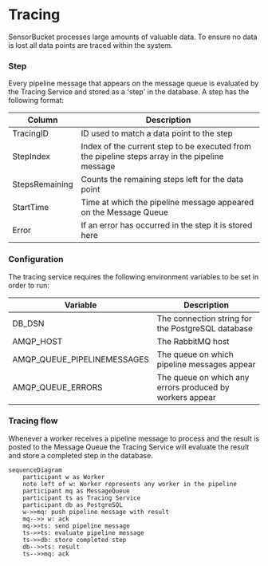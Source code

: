 # Tracing

SensorBucket processes large amounts of valuable data. To ensure no data is lost all data points are traced within the system.

### Step

Every pipeline message that appears on the message queue is evaluated by the Tracing Service and stored as a 'step' in the database. A step has the following format:

| Column         | Description                                                                                    |
| -------------- | ---------------------------------------------------------------------------------------------- |
| TracingID      | ID used to match a data point to the step                                                      |
| StepIndex      | Index of the current step to be executed from the pipeline steps array in the pipeline message |
| StepsRemaining | Counts the remaining steps left for the data point                                             |
| StartTime      | Time at which the pipeline message appeared on the Message Queue                                |
| Error          | If an error has occurred in the step it is stored here                                         |

### Configuration
The tracing service requires the following environment variables to be set in order to run:

| Variable                    | Description                                              |
| --------------------------- | -------------------------------------------------------- |
| DB_DSN                      | The connection string for the PostgreSQL database        |
| AMQP_HOST                   | The RabbitMQ host                                        |
| AMQP_QUEUE_PIPELINEMESSAGES | The queue on which pipeline messages appear              |
| AMQP_QUEUE_ERRORS           | The queue on which any errors produced by workers appear |

### Tracing flow

Whenever a worker receives a pipeline message to process and the result is posted to the Message Queue the Tracing Service will evaluate the result and store a completed step in the database.

```mermaid
sequenceDiagram
    participant w as Worker
    note left of w: Worker represents any worker in the pipeline
    participant mq as MessageQueue
    participant ts as Tracing Service
    participant db as PostgreSQL
    w->>mq: push pipeline message with result
    mq-->> w: ack
    mq->>ts: send pipeline message
    ts->>ts: evaluate pipeline message
    ts->>db: store completed step
    db-->>ts: result
    ts-->>mq: ack

```